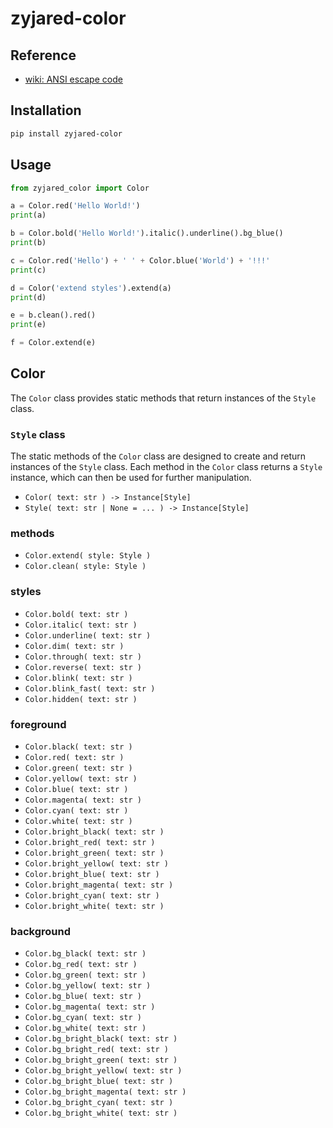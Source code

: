 # zyjared-color

## Reference

- [wiki: ANSI escape code](https://en.wikipedia.org/wiki/ANSI_escape_code#Colors)

## Installation

```sh
pip install zyjared-color
```

## Usage

```python
from zyjared_color import Color

a = Color.red('Hello World!')
print(a)

b = Color.bold('Hello World!').italic().underline().bg_blue()
print(b)

c = Color.red('Hello') + ' ' + Color.blue('World') + '!!!'
print(c)

d = Color('extend styles').extend(a)
print(d)

e = b.clean().red()
print(e)

f = Color.extend(e)
```

## Color

The `Color` class provides static methods that return instances of the `Style` class.

### `Style` class

The static methods of the `Color` class are designed to create and return instances of the `Style` class. Each method in the `Color` class returns a `Style` instance, which can then be used for further manipulation.

- `Color( text: str ) -> Instance[Style]`
- `Style( text: str | None = ... ) -> Instance[Style]`

### methods

- `Color.extend( style: Style )`
- `Color.clean( style: Style )`

### styles

- `Color.bold( text: str )`
- `Color.italic( text: str )`
- `Color.underline( text: str )`
- `Color.dim( text: str )`
- `Color.through( text: str )`
- `Color.reverse( text: str )`
- `Color.blink( text: str )`
- `Color.blink_fast( text: str )`
- `Color.hidden( text: str )`

### foreground

- `Color.black( text: str )`
- `Color.red( text: str )`
- `Color.green( text: str )`
- `Color.yellow( text: str )`
- `Color.blue( text: str )`
- `Color.magenta( text: str )`
- `Color.cyan( text: str )`
- `Color.white( text: str )`
- `Color.bright_black( text: str )`
- `Color.bright_red( text: str )`
- `Color.bright_green( text: str )`
- `Color.bright_yellow( text: str )`
- `Color.bright_blue( text: str )`
- `Color.bright_magenta( text: str )`
- `Color.bright_cyan( text: str )`
- `Color.bright_white( text: str )`

### background

- `Color.bg_black( text: str )`
- `Color.bg_red( text: str )`
- `Color.bg_green( text: str )`
- `Color.bg_yellow( text: str )`
- `Color.bg_blue( text: str )`
- `Color.bg_magenta( text: str )`
- `Color.bg_cyan( text: str )`
- `Color.bg_white( text: str )`
- `Color.bg_bright_black( text: str )`
- `Color.bg_bright_red( text: str )`
- `Color.bg_bright_green( text: str )`
- `Color.bg_bright_yellow( text: str )`
- `Color.bg_bright_blue( text: str )`
- `Color.bg_bright_magenta( text: str )`
- `Color.bg_bright_cyan( text: str )`
- `Color.bg_bright_white( text: str )`
